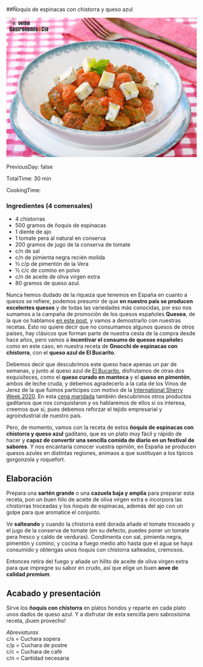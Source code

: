 [title]: #()

##Ñoquis de espinacas con chistorra y queso azul

[img]: #()

![](../docs/imgs/0055-noquis-gorgonzola-tomate.jpg)

[#url]:#()

[](https://gastronomiaycia.republica.com/2020/11/20/noquis-de-espinacas-con-chistorra-y-queso-azul-convierte-una-comida-sencilla-en-un-festival-de-sabores/)

[recipe-time]: #()

PreviousDay: false

TotalTime: 30 min

CookingTime: 

[ingredients-content]: #()

### Ingredientes (4 comensales)
*   4 chistorras
*   500 gramos de ñoquis de espinacas
*   1 diente de ajo
*   1 tomate pera al natural en conserva
*   200 gramos de jugo de la conserva de tomate
*   c/n de sal
*   c/n de pimienta negra recién molida
*   ½ c/p de pimentón de la Vera
*   ½ c/c de comino en polvo
*   c/n de aceite de oliva virgen extra
*   80 gramos de queso azul.

[content]: #()

Nunca hemos dudado de la riqueza que tenemos en España en cuanto a quesos se refiere, podemos presumir de que **en nuestro país se producen excelentes quesos** y de todas las variedades más conocidas, por eso nos sumamos a la campaña de promoción de los quesos españoles **Quesea**, de la que os hablamos [en este post](https://gastronomiaycia.republica.com/2020/10/21/quesea-con-los-quesos-producidos-en-espana-campana-de-promocion-de-los-quesos-espanoles/), y vamos a demostrarlo con nuestras recetas. Esto no quiere decir que no consumamos algunos quesos de otros países, hay clásicos que forman parte de nuestra cesta de la compra desde hace años, pero vamos a **incentivar el consumo de quesos españole**s como en este caso, en nuestra receta de **Gnocchi de espinacas con chistorra**, con el **queso azul de El Bucarito**.

Debemos decir que descubrimos este queso hace apenas un par de semanas, y junto al queso azul de [El Bucarito](https://elbucarito.es/commerce/), disfrutamos de otras dos exquisiteces, como el **queso curado en manteca** y el **queso en pimentón**, ambos de leche cruda, y debemos agradecerlo a la cata de los Vinos de Jerez de la que fuimos partícipes con motivo de la [International Sherry Week 2020](https://gastronomiaycia.republica.com/2020/10/23/international-sherry-week-2020-programa-de-la-semana-internacional-de-los-vinos-de-jerez/). En esta [cena maridada](https://gastronomiaycia.republica.com/2020/11/02/cena-maridada-con-vinos-de-jerez-y-productos-artesanos-de-la-provincia-de-cadiz-en-la-international-sherry-week-2020/) también descubrimos otros productos gaditanos que nos conquistaron y os hablaremos de ellos si os interesa, creemos que sí, pues debemos reforzar el tejido empresarial y agroindustrial de nuestro país.  

Pero, de momento, vamos con la receta de estos **ñoquis de espinacas con chistorra y queso azul** gaditano, que es un plato muy fácil y rápido de hacer y **capaz de convertir una sencilla comida de diario en un festival de sabores**. Y nos encantaría conocer vuestra opinión, en España se producen quesos azules en distintas regiones, animaos a que sustituyan a los típicos gorgonzola y roquefort.

## Elaboración

Prepara una **sartén grande** o una **cazuela baja y amplia** para preparar esta receta, pon un buen hilo de aceite de oliva virgen extra e incorpora las chistorras troceadas y los ñoquis de espinacas, además del ajo con un golpe para que aromatice el conjunto.

Ve **salteando** y cuando la chistorra esté dorada añade el tomate troceado y el jugo de la conserva de tomate (en su defecto, puedes poner un tomate pera fresco y caldo de verduras). Condimenta con sal, pimienta negra, pimentón y comino, y cocina a fuego medio alto hasta que el agua se haya consumido y obtengas unos ñoquis con chistorra salteados, cremosos.

Entonces retira del fuego y añade un hilito de aceite de oliva virgen extra para que impregne su sabor en crudo, así que elige un buen **aove de calidad _premium_**.

## Acabado y presentación

Sirve los **ñoquis con chistorra** en platos hondos y reparte en cada plato unos dados de queso azul. Y a disfrutar de esta sencilla pero sabrosísima receta, ¡buen provecho!


_Abreviaturas_  
c/s = Cuchara sopera  
c/p = Cuchara de postre  
c/c = Cuchara de café  
c/n = Cantidad necesaria


